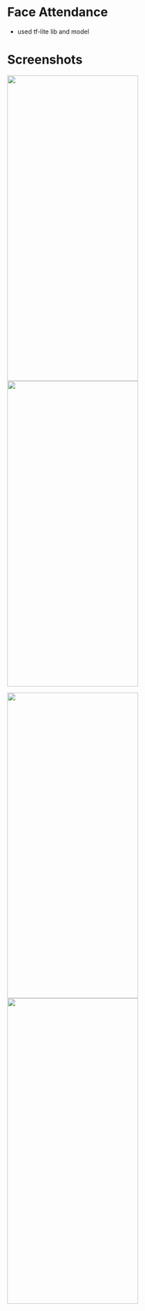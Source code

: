 # Face Attendance
- used tf-lite lib and model

# Screenshots
<p>
  <p>
<img width="300" height="700" alt="" src="">
<img width="300" height="700" alt="" src="">
</p>
<p>
  <img width="300" height="700" alt="" src="">
  <img width="300" height="700" alt="" src="">
</p>
</p>
